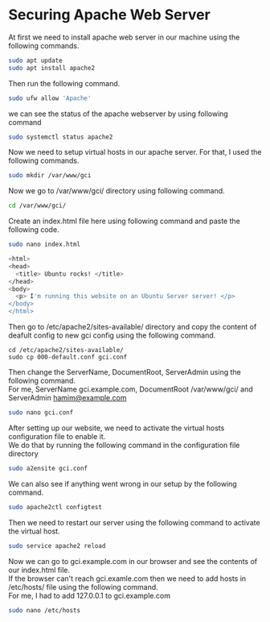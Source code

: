 # Securing Apache Web Server
At first we need to install apache web server in our machine using the following commands.
```bash
sudo apt update
sudo apt install apache2
```
Then run the following command.
```bash
sudo ufw allow 'Apache'
```
we can see the status of the apache webserver by using following command
```bash
sudo systemctl status apache2
```
Now we need to setup virtual hosts in our apache server.
For that, I used the following commands.
```bash
sudo mkdir /var/www/gci
```
Now we go to /var/www/gci/ directory using following command.
```bash
cd /var/www/gci/
```
Create an index.html file here using following command and paste the following code.
```bash
sudo nano index.html
```
```bash
<html>
<head>
  <title> Ubuntu rocks! </title>
</head>
<body>
  <p> I'm running this website on an Ubuntu Server server! </p>
</body>
</html>
```
Then go to /etc/apache2/sites-available/ directory and copy the content of deafult config to new gci config using the following command.
```
cd /etc/apache2/sites-available/
sudo cp 000-default.conf gci.conf
```
Then change the ServerName, DocumentRoot, ServerAdmin using the following command. <br> For me, ServerName gci.example.com, DocumentRoot /var/www/gci/ and ServerAdmin hamim@example.com
```bash
sudo nano gci.conf
```
After setting up our website, we need to activate the virtual hosts configuration file to enable it. <br> We do that by running the following command in the configuration file directory
```bash
sudo a2ensite gci.conf
```
We can also see if anything went wrong in our setup by the following command.
```bash
sudo apache2ctl configtest
```
Then we need to restart our server using the following command to activate the virtual host.
```bash
sudo service apache2 reload
```
Now we can go to gci.example.com in our browser and see the contents of our index.html file.  <br>
If the browser can't reach gci.examle.com then we need to add hosts in /etc/hosts/ file using the following command. <br>
For me, I had to add 127.0.0.1 to gci.example.com
```bash
sudo nano /etc/hosts
```
